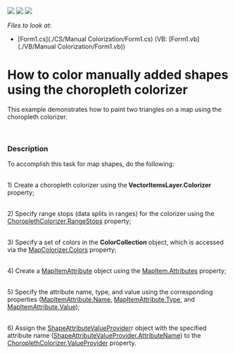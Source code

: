 <!-- default badges list -->
![](https://img.shields.io/endpoint?url=https://codecentral.devexpress.com/api/v1/VersionRange/128576108/13.2.8%2B)
[![](https://img.shields.io/badge/Open_in_DevExpress_Support_Center-FF7200?style=flat-square&logo=DevExpress&logoColor=white)](https://supportcenter.devexpress.com/ticket/details/E4744)
[![](https://img.shields.io/badge/📖_How_to_use_DevExpress_Examples-e9f6fc?style=flat-square)](https://docs.devexpress.com/GeneralInformation/403183)
<!-- default badges end -->
<!-- default file list -->
*Files to look at*:

* [Form1.cs](./CS/Manual Colorization/Form1.cs) (VB: [Form1.vb](./VB/Manual Colorization/Form1.vb))
<!-- default file list end -->
# How to color manually added shapes using the choropleth colorizer


<p>This example demonstrates how to paint  two triangles on a map using the choropleth colorizer. </p><br />



<h3>Description</h3>

<p>To accomplish this task for map shapes, do the following:</p><p><br />
1) Create a choropleth colorizer using the<strong> VectorItemsLayer.Colorizer</strong> property; </p><p><br />
2) Specify range stops (data splits in ranges) for the colorizer using the <a href="https://documentation.devexpress.com/#WindowsForms/DevExpressXtraMapChoroplethColorizer_RangeStopstopic"><u>ChoroplethColorizer.RangeStops</u></a> property;</p><p><br />
3) Specify a set of colors in the <strong>ColorCollection</strong> object, which is accessed via the <a href="https://documentation.devexpress.com/#WindowsForms/DevExpressXtraMapMapColorizer_Colorstopic"><u>MapColorizer.Colors</u></a> property; </p><p><br />
4)  Create a <a href="https://documentation.devexpress.com/#WindowsForms/clsDevExpressXtraMapMapItemAttributetopic"><u>MapItemAttribute</u></a> object  using the <a href="https://documentation.devexpress.com/#WindowsForms/DevExpressXtraMapMapItem_Attributestopic"><u>MapItem.Attributes</u></a>  property;</p><p><br />
5)  Specify the attribute name, type, and value using the corresponding properties (<a href="https://documentation.devexpress.com/#WindowsForms/DevExpressXtraMapMapItemAttribute_Nametopic"><u>MapItemAttribute.Name</u></a>, <a href="https://documentation.devexpress.com/#WindowsForms/DevExpressXtraMapMapItemAttribute_Typetopic"><u>MapItemAttribute.Type</u></a>, and <a href="https://documentation.devexpress.com/#WindowsForms/DevExpressXtraMapMapItemAttribute_Valuetopic"><u>MapItemAttribute.Value</u></a>);</p><p><br />
6) Assign the <a href="https://documentation.devexpress.com/#WindowsForms/clsDevExpressXtraMapShapeAttributeValueProvidertopic"><u>ShapeAttributeValueProvider</u></a>r object with the specified attribute name (<a href="https://documentation.devexpress.com/#WindowsForms/DevExpressXtraMapShapeAttributeValueProvider_AttributeNametopic"><u>ShapeAttributeValueProvider.AttributeName</u></a>) to the <a href="https://documentation.devexpress.com/#WindowsForms/DevExpressXtraMapChoroplethColorizer_ValueProvidertopic"><u>ChoroplethColorizer.ValueProvider</u></a> property.</p><p><br />
</p>

<br/>


